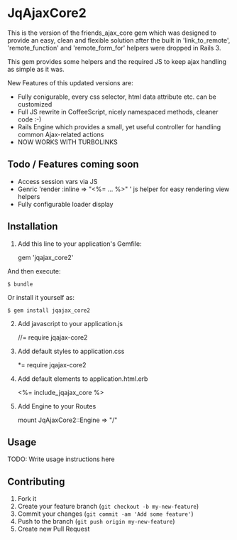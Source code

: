 # JqAjaxCore2

This is the version of the friends_ajax_core gem which was designed to provide an easy, clean and flexible solution after the built in 'link_to_remote', 'remote_function' and 'remote_form_for' helpers were dropped in Rails 3.

This gem provides some helpers and the required JS to keep ajax handling as simple as it was.

New Features of this updated versions are:

- Fully conigurable, every css selector, html data attribute etc. can be customized
- Full JS rewrite in CoffeeScript, nicely namespaced methods, cleaner code :-)
- Rails Engine which provides a small, yet useful controller for handling common Ajax-related actions
- NOW WORKS WITH TURBOLINKS

## Todo / Features coming soon
- Access session vars via JS
- Genric 'render :inline => "<%= ... %>" ' js helper for easy rendering view helpers
- Fully configurable loader display

## Installation

1. Add this line to your application's Gemfile:

    gem 'jqajax_core2'

  And then execute:

    $ bundle

  Or install it yourself as:

    $ gem install jqajax_core2

2. Add javascript to your application.js

    //= require jqajax-core2

3. Add default styles to application.css
    
    *= require jqajax-core2

4. Add default elements to application.html.erb
     
    <%= include_jqajax_core %>

5. Add Engine to your Routes
    
    mount JqAjaxCore2::Engine => "/"

## Usage

TODO: Write usage instructions here

## Contributing

1. Fork it
2. Create your feature branch (`git checkout -b my-new-feature`)
3. Commit your changes (`git commit -am 'Add some feature'`)
4. Push to the branch (`git push origin my-new-feature`)
5. Create new Pull Request
